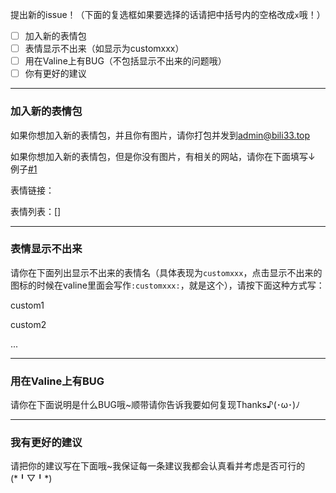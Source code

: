 提出新的issue！（下面的复选框如果要选择的话请把中括号内的空格改成`x`哦！）

- [ ] 加入新的表情包
- [ ] 表情显示不出来（如显示为customxxx）
- [ ] 用在Valine上有BUG（不包括显示不出来的问题哦）
- [ ] 你有更好的建议

---

### 加入新的表情包

如果你想加入新的表情包，并且你有图片，请你打包并发到[admin@bili33.top](mailto:admin@bili33.top)

如果你想加入新的表情包，但是你没有图片，有相关的网站，请你在下面填写↓  例子[#1](https://github.com/GamerNoTitle/Valine-Magic/issues/1)

表情链接：

表情列表：[]

---

### 表情显示不出来

请你在下面列出显示不出来的表情名（具体表现为`customxxx`，点击显示不出来的图标的时候在valine里面会写作`:customxxx:`，就是这个），请按下面这种方式写：

custom1

custom2

...

---

### 用在Valine上有BUG

请你在下面说明是什么BUG哦~顺带请你告诉我要如何复现Thanks♪(･ω･)ﾉ



---

### 我有更好的建议

请把你的建议写在下面哦~我保证每一条建议我都会认真看并考虑是否可行的(\*╹▽╹\*)